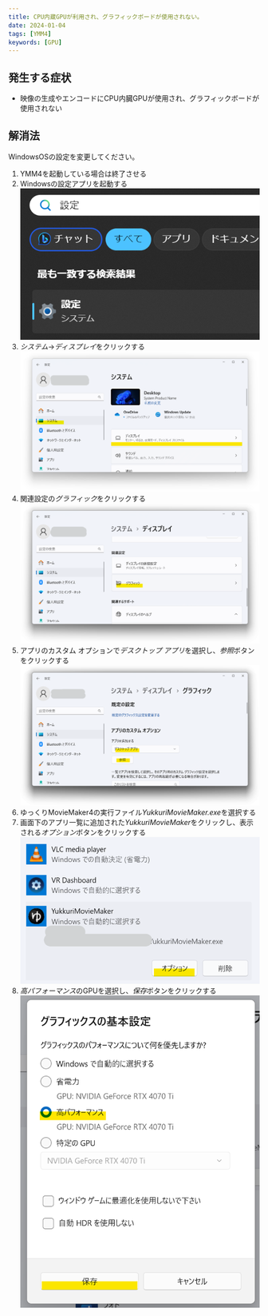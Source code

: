 ```yaml
---
title: CPU内蔵GPUが利用され、グラフィックボードが使用されない。
date: 2024-01-04
tags: [YMM4]
keywords: [GPU]
---
```

## 発生する症状
- 映像の生成やエンコードにCPU内臓GPUが使用され、グラフィックボードが使用されない

## 解消法
WindowsOSの設定を変更してください。

1. YMM4を起動している場合は終了させる
1. Windowsの設定アプリを起動する
![スクリーンショット](select_gpu_4126.png)
1. *システム*→*ディスプレイ*をクリックする
![スクリーンショット](select_gpu_4329.png)
1. 関連設定の*グラフィック*をクリックする
![スクリーンショット](select_gpu_4507.png)
1. アプリのカスタム オプションで*デスクトップ アプリ*を選択し、*参照*ボタンをクリックする
![スクリーンショット](select_gpu_4619.png)
1. ゆっくりMovieMaker4の実行ファイル*YukkuriMovieMaker.exe*を選択する
1. 画面下のアプリ一覧に追加された*YukkuriMovieMaker*をクリックし、表示される*オプション*ボタンをクリックする
![スクリーンショット](select_gpu_4831.png)
1. *高パフォーマンス*のGPUを選択し、*保存*ボタンをクリックする
![スクリーンショット](select_gpu_4958.png)
